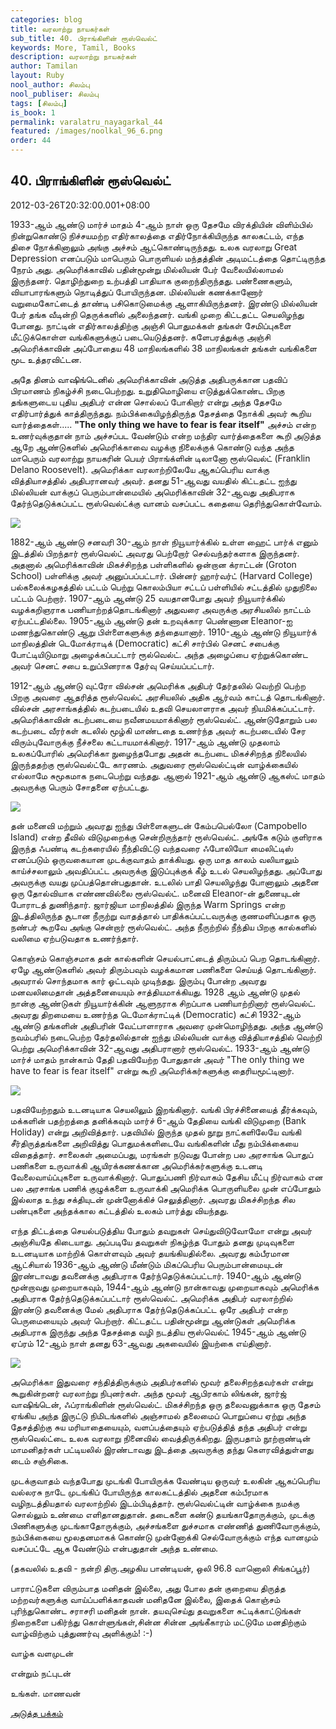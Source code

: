 ```yaml
---
categories: blog
title: வரலாற்று நாயகர்கள்
sub_title: 40. பிராங்கிளின் ரூஸ்வெல்ட்
keywords: More, Tamil, Books
description: வரலாற்று நாயகர்கள்
author: Tamilan
layout: Ruby
nool_author: சிலம்பு
nool_publiser: சிலம்பு
tags: [சிலம்பு]
is_book: 1
permalink: varalatru_nayagarkal_44
featured: /images/noolkal_96_6.png
order: 44
---
```



## 40. பிராங்கிளின் ரூஸ்வெல்ட்

2012-03-26T20:32:00.001+08:00

1933-ஆம் ஆண்டு மார்ச் மாதம் 4-ஆம் நாள் ஒரு தேசமே விரக்தியின் விளிம்பில் நின்றுகொண்டு நிச்சயமற்ற எதிர்காலத்தை எதிர்நோக்கியிருந்த காலகட்டம், எந்த திசை நோக்கினாலும் அங்கு அச்சம் ஆட்கொண்டிருந்தது. உலக வரலாறு Great Depression எனப்படும் மாபெரும் பொருளியல் மந்தத்தின் அடிமட்டத்தை தொட்டிருந்த நேரம் அது. அமெரிக்காவில் பதின்மூன்று மில்லியன் பேர் வேலையில்லாமல் இருந்தனர். தொழிற்துறை உற்பத்தி பாதியாக குறைந்திருந்தது. பண்ணைகளும், வியாபாரங்களும் நொடித்துப் போயிருந்தன. மில்லியன் கணக்காணோர் வறுமைகோட்டைத் தாண்டி பசிகொடுமைக்கு ஆளாகியிருந்தனர். இரண்டு மில்லியன் பேர் தங்க வீடின்றி தெருக்களில் அலைந்தனர். வங்கி முறை கிட்டதட்ட செயலிழந்து போனது. நாட்டின் எதிர்காலத்திற்கு அஞ்சி பொதுமக்கள் தங்கள் சேமிப்புகளை மீட்டுக்கொள்ள வங்கிகளுக்குப் படையெடுத்தனர். களேபரத்துக்கு அஞ்சி அமெரிக்காவின் அப்போதைய 48 மாநிலங்களில் 38 மாநிலங்கள் தங்கள் வங்கிகளை மூட உத்தரவிட்டன.

அதே தினம் வாஷிங்டெனில் அமெரிக்காவின் அடுத்த அதிபருக்கான பதவிப் பிரமாணம் நிகழ்ச்சி நடைபெற்றது. உறுதிமொழியை எடுத்துக்கொண்ட பிறகு தங்களுடைய புதிய அதிபர் என்ன சொல்லப் போகிறார் என்று அந்த தேசமே எதிர்பார்த்துக் காத்திருந்தது. நம்பிக்கையிழந்திருந்த தேசத்தை நோக்கி அவர் கூறிய வார்த்தைகள்..... **"The only thing we have to fear is fear itself"** அச்சம் என்ற உணர்வுக்குதான் நாம் அச்சப்பட வேண்டும் என்ற மந்திர வார்த்தைகளை கூறி அடுத்த ஆறே ஆண்டுகளில் அமெரிக்காவை வழக்கு நிலைக்குக் கொண்டு வந்த அந்த மாபெரும் வரலாற்று நாயகரின் பெயர் பிராங்க்ளின் டிலானோ ரூஸ்வெல்ட் (Franklin Delano Roosevelt). அமெரிக்கா வரலாற்றிலேயே ஆகப்பெரிய வாக்கு வித்தியாசத்தில் அதிபரானவர் அவர். தனது 51-ஆவது வயதில் கிட்டதட்ட ஐந்து மில்லியன் வாக்குப் பெரும்பான்மையில் அமெரிக்காவின் 32-ஆவது அதிபராக தேர்ந்தெடுக்கப்பட்ட ரூஸ்வெல்ட்க்கு வானம் வசப்பட்ட கதையை தெரிந்துகொள்வோம்.

![](http://1.bp.blogspot.com/-oJOslpzb8_k/T228gfyIZtI/AAAAAAAABSI/o8_8l0ngT_c/s320/32fr_header_sm.jpg)

1882-ஆம் ஆண்டு சனவரி 30-ஆம் நாள் நியூயார்க்கில் உள்ள ஹைட் பார்க் எனும் இடத்தில் பிறந்தார் ரூஸ்வெல்ட் அவரது பெற்றோர் செல்வந்தர்களாக இருந்தனர். அதனால் அமெரிக்காவின் மிகச்சிறந்த பள்ளிகளில் ஒன்றான க்ராட்டன் (Groton School) பள்ளிக்கு அவர் அனுப்பப்பட்டார். பின்னர் ஹார்வர்ட் (Harvard College) பல்கலைக்கழகத்தில் பட்டம் பெற்று கொலம்பியா சட்டப் பள்ளியில் சட்டத்தில் முதுநிலை பட்டம் பெற்றார். 1907-ஆம் ஆண்டு 25 வயதானபோது அவர் நியூயார்க்கில் வழக்கறிஞராக பணியாற்றத்தொடங்கினார் அதுவரை அவருக்கு அரசியலில் நாட்டம் ஏற்பட்டதில்லை. 1905-ஆம் ஆண்டு தன் உறவுக்கார பெண்ணான Eleanor-ஐ மணந்துகொண்டு ஆறு பிள்ளைகளுக்கு தந்தையானார். 1910-ஆம் ஆண்டு நியூயார்க் மாநிலத்தின் டெமோக்ராடிக் (Democratic) கட்சி சார்பில் செனட் சபைக்கு போட்டியிடுமாறு அழைக்கப்பட்டார் ரூல்வெல்ட். அந்த அழைப்பை ஏற்றுக்கொண்ட அவர் செனட் சபை உறுப்பினராக தேர்வு செய்யப்பட்டார்.

1912-ஆம் ஆண்டு வுட்ரோ வில்சன் அமெரிக்க அதிபர் தேர்தலில் வெற்றி பெற்ற பிறகு அவரை ஆதரித்த ரூஸ்வெல்ட் அரசியலில் அதிக ஆர்வம் காட்டத் தொடங்கினார். வில்சன் அரசாங்கத்தில் கடற்படையில் உதவி செயலாளராக அவர் நியமிக்கப்பட்டார். அமெரிக்காவின் கடற்படையை நவீனமயமாக்கினார் ரூஸ்வெல்ட். ஆண்டுதோறும் பல கடற்படை வீரர்கள் கடலில் மூழ்கி மாண்டதை உணர்ந்த அவர் கடற்படையில் சேர விரும்புவோருக்கு நீச்சலை கட்டாயமாக்கினார். 1917-ஆம் ஆண்டு முதலாம் உலகப்போரில் அமெரிக்கா நுழைந்தபோது அதன் கடற்படை மிகச்சிறந்த நிலையில் இருந்ததற்கு ரூஸ்வெல்ட்டே காரணம். அதுவரை ரூஸ்வெல்ட்டின் வாழ்க்கையில் எல்லாமே சுமூகமாக நடைபெற்று வந்தது. ஆனால் 1921-ஆம் ஆண்டு ஆகஸ்ட் மாதம் அவருக்கு பெரும் சோதனை ஏற்பட்டது.

![](http://4.bp.blogspot.com/-AN2FKFX9r_A/T22805kOF6I/AAAAAAAABSQ/cCt1CaOZ5z8/s320/franklin_roosevelt_speaks_on_wgy_radio_1932_sjpg24036.jpg)

தன் மனைவி மற்றும் அவரது ஐந்து பிள்ளைகளுடன் கேம்பபெல்லோ (Campobello Island) என்ற தீவில் விடுமுறைக்கு சென்றிருந்தார் ரூஸ்வெல்ட். அங்கே கடும் குளிராக இருந்த ஃபண்டி கடற்கரையில் நீந்திவிட்டு வந்தவரை ஃபோலியோ மைலிட்டிஸ் எனப்படும் ஒருவகையான முடக்குவாதம் தாக்கியது. ஒரு மாத காலம் வலியாலும் காய்ச்சலாலும் அவதிப்பட்ட அவருக்கு இடுப்புக்குக் கீழ் உடல் செயலிழந்தது. அப்போது அவருக்கு வயது முப்பத்தொன்பதுதான். உடலில் பாதி செயலிழந்து போனாலும் அதனை ஒரு தோல்வியாக எண்ணவில்லை ரூஸ்வெல்ட். மனைவி Eleanor-ன் துணையுடன் போராடத் துணிந்தார். ஜார்ஜியா மாநிலத்தில் இருந்த Warm Springs என்ற இடத்திலிருந்த சூடான நீருற்று வாதத்தால் பாதிக்கப்பட்டவருக்கு குணமளிப்பதாக ஒரு நண்பர் கூறவே அங்கு சென்றார் ரூஸ்வெல்ட். அந்த நீருற்றில் நீந்திய பிறகு கால்களில் வலிமை ஏற்படுவதாக உணர்ந்தார்.

கொஞ்சம் கொஞ்சமாக தன் கால்களின் செயல்பாட்டைத் திரும்பப் பெற தொடங்கினார். ஏழே ஆண்டுகளில் அவர் திரும்பவும் வழக்கமான பணிகளை செய்யத் தொடங்கினார். அவரால் சொந்தமாக கார் ஓட்டவும் முடிந்தது. இரும்பு போன்ற அவரது மனவலிமைதான் அத்தனையையும் சாத்தியமாக்கியது. 1928 ஆம் ஆண்டு முதல் நான்கு ஆண்டுகள் நியூயார்க்கின் ஆளுநராக சிறப்பாக பணியாற்றினார் ரூஸ்வெல்ட். அவரது திறமையை உணர்ந்த டெமோக்ராட்டிக் (Democratic) கட்சி 1932-ஆம் ஆண்டு தங்களின் அதிபரின் வேட்பாளாராக அவரை முன்மொழிந்தது. அந்த ஆண்டு நவம்பரில் நடைபெற்ற தேர்தலில்தான் ஐந்து மில்லியன் வாக்கு வித்தியாசத்தில் வெற்றி பெற்று அமெரிக்காவின் 32-ஆவது அதிபரானார் ரூஸ்வெல்ட். 1933-ஆம் ஆண்டு மார்ச் மாதம் நான்காம் தேதி பதவியேற்ற போதுதான் அவர் "The only thing we have to fear is fear itself" என்று கூறி அமெரிக்கர்களுக்கு தைரியமூட்டினார்.

![](http://1.bp.blogspot.com/-wmnjM2ZWYq8/T22_M-b5mvI/AAAAAAAABSY/-k5CJju2ChU/s1600/froosevelt.gif)

பதவியேற்றதும் உடனடியாக செயலிலும் இறங்கினார். வங்கி பிரச்சினையைத் தீர்க்கவும், மக்களின் பதற்றத்தை தனிக்கவும் மார்ச் 6-ஆம் தேதியை வங்கி விடுமுறை (Bank Holiday) என்று அறிவித்தார். பதவியில் இருந்த முதல் நூறு நாட்களிலேயே வங்கி சீர்திருத்தங்களை அறிவித்து பொதுமக்களிடையே வங்கிகளின் மீது நம்பிக்கையை விதைத்தார். சாலைகள் அமைப்பது, மரங்கள் நடுவது போன்ற பல அரசாங்க பொதுப் பணிகளை உருவாக்கி ஆயிரக்கணக்கான அமெரிக்கர்களுக்கு உடனடி வேலைவாய்ப்புகளை உருவாக்கினார். பொதுப்பணி நிர்வாகம் தேசிய மீட்பு நிர்வாகம் என பல அரசாங்க பணிக் குழுக்களை உருவாக்கி அமெரிக்க பொருளியலை முன் எப்போதும் இல்லாத உந்து சக்தியுடன் முன்னோக்கிச் செலுத்தினார். அவரது மிகச்சிறந்த சில பண்புகளை அந்தக்கால கட்டத்தில் உலகம் பார்த்து வியந்தது.

எந்த திட்டத்தை செயல்படுத்திய போதும் தவறுகள் செய்துவிடுவோமோ என்று அவர் அஞ்சியதே கிடையாது. அப்படியே தவறுகள் நிகழ்ந்த போதும் தனது முடிவுகளை உடனடியாக மாற்றிக் கொள்ளவும் அவர் தயங்கியதில்லை. அவரது கம்பீரமான ஆட்சியால் 1936-ஆம் ஆண்டு மீண்டும் மிகப்பெரிய பெரும்பான்மையுடன் இரண்டாவது தவனைக்கு அதிபராக தேர்ந்தெடுக்கப்பட்டார். 1940-ஆம் ஆண்டு மூன்றாவது முறையாகவும், 1944-ஆம் ஆண்டு நான்காவது முறையாகவும் அமெரிக்க அதிபராக தேர்ந்தெடுக்கப்பட்டார் ரூஸ்வெல்ட். அமெரிக்க அதிபர் வரலாற்றில் இரண்டு தவனைக்கு மேல் அதிபராக தேர்ந்தெடுக்கப்பட்ட ஒரே அதிபர் என்ற பெருமையையும் அவர் பெற்றார். கிட்டதட்ட பதின்மூன்று ஆண்டுகள் அமெரிக்க அதிபராக இருந்து அந்த தேசத்தை வழி நடத்திய ரூஸ்வெல்ட் 1945-ஆம் ஆண்டு ஏப்ரம் 12-ஆம் நாள் தனது 63-ஆவது அகவையில் இயற்கை எய்தினார்.

![](http://1.bp.blogspot.com/-lf2SyrmXEVE/T22_X7TjcMI/AAAAAAAABSg/t6WBn5Uqnfk/s1600/270px-Rooseveltinwheelchair.jpg)

அமெரிக்கா இதுவரை சந்தித்திருக்கும் அதிபர்களில் மூவர் தலைசிறந்தவர்கள் என்று கூறுகின்றனர் வரலாற்று நிபுனர்கள். அந்த மூவர் ஆபிரகாம் லிங்கன், ஜார்ஜ் வாஷிங்டென், ஃப்ராங்கிளின் ரூஸ்வெல்ட். மிகச்சிறந்த ஒரு தலைவனுக்காக ஒரு தேசம் ஏங்கிய அந்த இருட்டு நிமிடங்களில் அஞ்சாமல் தலைமைப் பொறுப்பை ஏற்று அந்த தேசத்திற்கு சுய மரியாதையையும், வளப்பத்தையும் ஏற்படுத்தித் தந்த அதிபர் என்று ரூஸ்வெல்ட்டை உலக வரலாறு நினைவில் வைத்திருக்கிறது. இருபதாம் நூற்றாண்டின் மாமனிதர்கள் பட்டியலில் இரண்டாவது இடத்தை அவருக்கு தந்து கெளரவித்துள்ளது டைம் சஞ்சிகை.

முடக்குவாதம் வந்தபோது முடங்கி போயிருக்க வேண்டிய ஒருவர் உலகின் ஆகப்பெரிய வல்லரசு நாடே முடங்கிப் போயிருந்த காலகட்டத்தில் அதனை கம்பீரமாக வழிநடத்தியதால் வரலாற்றில் இடம்பிடித்தார். ரூஸ்வெல்ட்டின் வாழ்க்கை நமக்கு சொல்லும் உண்மை எளிதானதுதான். தடைகளை கண்டு தயங்காதோருக்கும், முடக்கு பிணிகளுக்கு முடங்காதோருக்கும், அச்சங்களை துச்சமாக எண்ணித் துணிவோருக்கும், நம்பிக்கையை மூலதனமாகக் கொண்டு முன்னோக்கி செல்வோருக்கும் எந்த வானமும் வசப்பட்டே ஆக வேண்டும் என்பதுதான் அந்த உண்மை.

(தகவலில் உதவி - நன்றி திரு.அழகிய பாண்டியன், ஒலி 96.8 வானொலி சிங்கப்பூர்)

பாராட்டுகளை விரும்பாத மனிதன் இல்லை, அது போல தன் குறையை திருத்த மற்றவர்களுக்கு வாய்ப்பளிக்காதவன் மனிதனே இல்லை, இதைக் கொஞ்சம் புரிந்துகொண்ட சராசரி மனிதன் நான். தயவுசெய்து தவறுகளை சுட்டிக்காட்டுங்கள் நிறைகளை பகிர்ந்து கொள்ளுங்கள்,சின்ன சின்ன அங்கீகாரம் மட்டுமே மனதிற்கும் வாழ்விற்கும் புத்துணர்வு அளிக்கும்! :-)

வாழ்க வளமுடன்

என்றும் நட்புடன்

உங்கள். மாணவன்

[அடுத்த பக்கம்](varalatru_nayagarkal_45)